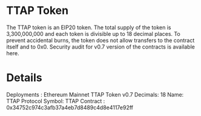 # TTAP Token
The TTAP token is an EIP20 token. The total supply of the token is 3,300,000,000 and each token is divisible up to 18 decimal places. To prevent accidental burns, the token does not allow transfers to the contract itself and to 0x0. Security audit for v0.7 version of the contracts is available here.

# Details
Deployments :
Ethereum Mainnet TTAP Token v0.7
Decimals: 18
Name: TTAP Protocol 
Symbol: TTAP
Contract : 0x34752c974c3afb37a4eb7d8489c4d8e4117e92ff
